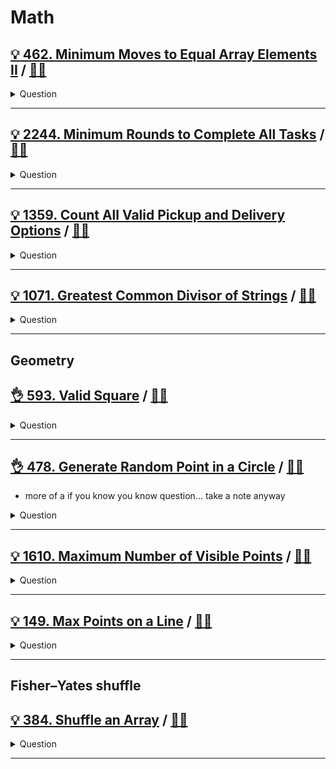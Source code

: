 # Math

## [:bulb: 462. Minimum Moves to Equal Array Elements II](https://leetcode.com/problems/minimum-moves-to-equal-array-elements-ii/) / [:man_technologist:](minimum_moves_to_equal_array.h)

<details><summary markdown="span">Question</summary>

```markdown
Given an integer array nums of size n,
return the minimum number of moves required to make all array elements equal.

In one move, you can increment or decrement an element of the array by 1.
Example:
INPUT = [1,2,3]
OUTPUT = 2
```

</details>

------------------------------------------------------------------------------

## [:bulb: 2244. Minimum Rounds to Complete All Tasks](https://leetcode.com/problems/minimum-rounds-to-complete-all-tasks) / [:man_technologist:](minimum_rounds_to_complete_all_tasks.h)

<details><summary markdown="span">Question</summary>

```markdown
You are given a 0-indexed integer array tasks, where tasks[i]
represents the difficulty level of a task.

In each round, you can complete either 2 or 3 tasks of the same difficulty level.

Return the minimum rounds required to complete all the tasks, or -1 if it is not
possible to complete all the tasks.

Input: tasks = [2,3,3]
Output: -1
Explanation: There is only 1 task of difficulty level 2, but in each round, you
can only complete either 2 or 3 tasks of the same difficulty level.


Input: tasks = [2,2,3,3,2,4,4,4,4,4]
Output: 4
Explanation: To complete all the tasks, a possible plan is:
- In the first round, you complete 3 tasks of difficulty level 2.
- In the second round, you complete 2 tasks of difficulty level 3.
- In the third round, you complete 3 tasks of difficulty level 4.
- In the fourth round, you complete 2 tasks of difficulty level 4.
```

</details>

------------------------------------------------------------------------------

## [:bulb: 1359. Count All Valid Pickup and Delivery Options](https://leetcode.com/problems/count-all-valid-pickup-and-delivery-options/) / [:man_technologist:](count_all_valid_delivery_options.h)

<details><summary markdown="span">Question</summary>

```markdown
Given n orders, each order consist in pickup and delivery services.

Count all valid pickup/delivery possible sequences such that
- delivery(i) is always after of pickup(i).

Since the answer may be too large, return it modulo 10^9 + 7.

Input: n = 2
Output: 6

Explanation: All possible orders:
- (P1,P2,D1,D2), (P1,P2,D2,D1), (P1,D1,P2,D2),
  (P2,P1,D1,D2), (P2,P1,D2,D1), (P2,D2,P1,D1).
- This is an invalid order (P1,D2,P2,D1) because Pickup 2 is after of Delivery 2.
```

</details>

------------------------------------------------------------------------------

## [:bulb: 1071. Greatest Common Divisor of Strings](https://leetcode.com/problems/greatest-common-divisor-of-strings) / [:man_technologist:](greatest_common_divisor_of_strings.h)

<details><summary markdown="span">Question</summary>

```markdown
For two strings s and t, we say "t divides s" if and only if
s = t + ... + t (i.e., t is concatenated with itself one or more times).

Given two strings str1 and str2,
return the largest string x such that x divides both str1 and str2.

Input: str1 = "ABABAB", str2 = "ABAB"
Output: "AB"
```

</details>

------------------------------------------------------------------------------


## Geometry

## [:ok_hand: 593. Valid Square](https://leetcode.com/problems/valid-square/) / [:man_technologist:](valid_square.h)

<details><summary markdown="span">Question</summary>

```markdown
Given the coordinates of four points in 2D space p1, p2, p3 and p4,
return true if the four points construct a square.

The coordinate of a point pi is represented as [xi, yi].
The input is not given in any order.

A valid square has four equal sides with positive length and four equal angles
(90-degree angles).

Input: p1 = [0,0], p2 = [1,1], p3 = [1,0], p4 = [0,1]
Output: true

Input: p1 = [1,0], p2 = [-1,0], p3 = [0,1], p4 = [0,-1]
Output: true
```

</details>

------------------------------------------------------------------------------

## [:ok_hand: 478. Generate Random Point in a Circle](https://leetcode.com/problems/generate-random-point-in-a-circle) / [:man_technologist:](gen_random_pt_in_circle.h)

- more of a if you know you know question... take a note anyway

<details><summary markdown="span">Question</summary>

```markdown
Given the radius and the position of the center of a circle, implement the
function `randPoint` which generates a uniform random point inside the circle.

Implement the Solution class:

`Solution(double radius, double x_center, double y_center)`
- initializes the object with the radius of the circle radius and the position
  of the center (x_center, y_center).
`randPoint()`
- returns a random point inside the circle.

A point on the circumference of the circle is considered to be in the circle.
The answer is returned as an array [x, y].
```

</details>

------------------------------------------------------------------------------

## [:bulb: 1610. Maximum Number of Visible Points](https://leetcode.com/problems/minimum-moves-to-equal-array-elements-ii/) / [:man_technologist:](max_of_visible_pts.h)

<details><summary markdown="span">Question</summary>

```markdown
You are given an array points, an integer angle, and your location, where
- location = [posx, posy]
- points[i] = [xi, yi]

You can see some set of points if, for each point, the angle formed by
- the point, your position, and the immediate east direction from your position
is in your field of view.

Initially, you are facing directly east from your position
- e.g. 0 degree against +x axis initially
- your visible range is basically from [-degree/2, degree/2] initially.
- but you can rotate your self counter clockwise for d degree, when you do so,
  your visible range is [d - degree/2, d + degree /2]

There can be multiple points at one coordinate.
There may be points at your location, and in such case, you can always see these points regardless of your rotation.

Points do not obstruct/block your vision to other points.
- (For example, say you are at (0, 0), degree is 90, point (1, 1) won't block you
seeing point(2, 2))

Return the maximum number of points you can see.

Input: points = [[1,0],[2,1]], angle = 13, location = [1,1]
Output: 1
```

</details>

------------------------------------------------------------------------------

## [:bulb: 149. Max Points on a Line](https://leetcode.com/problems/max-points-on-a-line) / [:man_technologist:](max_pts_on_a_line.h)

<details><summary markdown="span">Question</summary>

```markdown
Given an array of points where points[i] = [xi, yi]
represents a point on the X-Y plane,
return the maximum number of points that lie on the same straight line.

Input: points = [[0,8],[1,1],[2,2],[3,3]]
Output: 3
```

</details>

------------------------------------------------------------------------------


## Fisher–Yates shuffle

## [:bulb: 384. Shuffle an Array](https://leetcode.com/problems/shuffle-an-array/) / [:man_technologist:](shuffle_an_array.h)

<details><summary markdown="span">Question</summary>

```markdown
Given an integer array nums, design an algorithm to randomly shuffle the array.

- All permutations of the array should be equally likely as a result of the shuffling.
```

</details>

------------------------------------------------------------------------------
